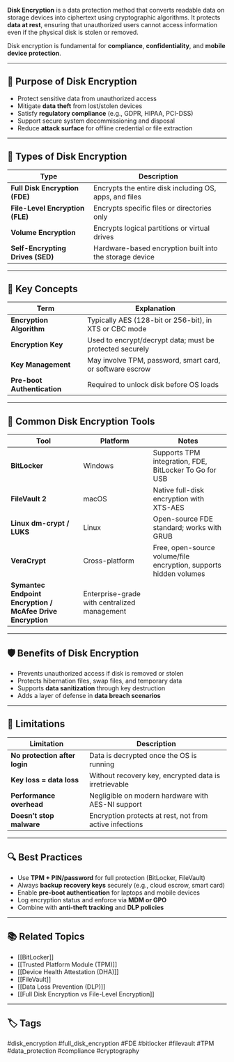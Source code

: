 **Disk Encryption** is a data protection method that converts readable data on storage devices into ciphertext using cryptographic algorithms. It protects **data at rest**, ensuring that unauthorized users cannot access information even if the physical disk is stolen or removed.

Disk encryption is fundamental for **compliance**, **confidentiality**, and **mobile device protection**.

---

## 🎯 Purpose of Disk Encryption

- Protect sensitive data from unauthorized access
- Mitigate **data theft** from lost/stolen devices
- Satisfy **regulatory compliance** (e.g., GDPR, HIPAA, PCI-DSS)
- Support secure system decommissioning and disposal
- Reduce **attack surface** for offline credential or file extraction

---

## 🧠 Types of Disk Encryption

| Type                 | Description                                                   |
|----------------------|---------------------------------------------------------------|
| **Full Disk Encryption (FDE)** | Encrypts the entire disk including OS, apps, and files     |
| **File-Level Encryption (FLE)** | Encrypts specific files or directories only               |
| **Volume Encryption**         | Encrypts logical partitions or virtual drives             |
| **Self-Encrypting Drives (SED)** | Hardware-based encryption built into the storage device  |

---

## 🔐 Key Concepts

| Term                     | Explanation                                                       |
|--------------------------|--------------------------------------------------------------------|
| **Encryption Algorithm** | Typically AES (128-bit or 256-bit), in XTS or CBC mode             |
| **Encryption Key**       | Used to encrypt/decrypt data; must be protected securely           |
| **Key Management**       | May involve TPM, password, smart card, or software escrow          |
| **Pre-boot Authentication** | Required to unlock disk before OS loads                         |

---

## 🧰 Common Disk Encryption Tools

| Tool                     | Platform      | Notes                                                       |
|--------------------------|---------------|-------------------------------------------------------------|
| **BitLocker**            | Windows       | Supports TPM integration, FDE, BitLocker To Go for USB      |
| **FileVault 2**          | macOS         | Native full-disk encryption with XTS-AES                    |
| **Linux dm-crypt / LUKS**| Linux         | Open-source FDE standard; works with GRUB                   |
| **VeraCrypt**            | Cross-platform| Free, open-source volume/file encryption, supports hidden volumes |
| **Symantec Endpoint Encryption / McAfee Drive Encryption** | Enterprise-grade with centralized management |

---

## 🛡️ Benefits of Disk Encryption

- Prevents unauthorized access if disk is removed or stolen
- Protects hibernation files, swap files, and temporary data
- Supports **data sanitization** through key destruction
- Adds a layer of defense in **data breach scenarios**

---

## 🧪 Limitations

| Limitation                  | Description                                                    |
|-----------------------------|----------------------------------------------------------------|
| **No protection after login** | Data is decrypted once the OS is running                     |
| **Key loss = data loss**     | Without recovery key, encrypted data is irretrievable         |
| **Performance overhead**     | Negligible on modern hardware with AES-NI support              |
| **Doesn’t stop malware**     | Encryption protects at rest, not from active infections        |

---

## 🔍 Best Practices

- Use **TPM + PIN/password** for full protection (BitLocker, FileVault)
- Always **backup recovery keys** securely (e.g., cloud escrow, smart card)
- Enable **pre-boot authentication** for laptops and mobile devices
- Log encryption status and enforce via **MDM or GPO**
- Combine with **anti-theft tracking** and **DLP policies**

---

## 📚 Related Topics

- [[BitLocker]]
- [[Trusted Platform Module (TPM)]]
- [[Device Health Attestation (DHA)]]
- [[FileVault]]
- [[Data Loss Prevention (DLP)]]
- [[Full Disk Encryption vs File-Level Encryption]]

---

## 🏷 Tags

#disk_encryption #full_disk_encryption #FDE #bitlocker #filevault #TPM #data_protection #compliance #cryptography
